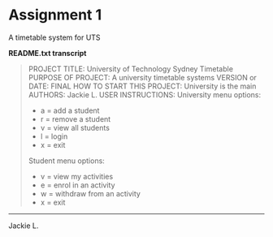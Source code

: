 # Assignment 1

A timetable system for UTS

**README.txt transcript** 

> PROJECT TITLE: University of Technology Sydney Timetable
> PURPOSE OF PROJECT: A university timetable systems
> VERSION or DATE: FINAL
> HOW TO START THIS PROJECT: University is the main
> AUTHORS: Jackie L.
> USER INSTRUCTIONS: 
> University menu options:
>
> - a = add a student
> - r = remove a student
> - v = view all students
> - l = login
> - x = exit
>
> Student menu options:
> - v = view my activities
> - e = enrol in an activity
> - w = withdraw from an activity
> - x = exit
>

-----

Jackie L.